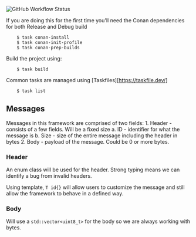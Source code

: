 ![GitHub Workflow Status](https://img.shields.io/github/actions/workflow/status/JBank25/Server-Client-Network/ci-main.yml?branch=main&label=build)


If you are doing this for the first time you'll need the Conan dependencies for both Release and Debug build
```
    $ task conan-install
    $ task conan-init-profile
    $ task conan-prep-builds
```

Build the project using:
```
    $ task build
```

Common tasks are managed using [Taskfiles][https://taskfile.dev/]
```
    $ task list
```


## Messages
Messages in this framework are comprised of two fields:
    1. Header - consists of a few fields. Will be a fixed size
        a. ID - identifier for what the message is 
        b. Size - size of the entire message including the header in bytes
    2. Body - payload of the message. Could be 0 or more bytes.

### Header
An enum class will be used for the header. Strong typing means we can identify a bug from invalid headers.

Using template, `T id{}` will allow users to customize the message and still allow the framework to behave in a defined way. 

### Body
Will use a `std::vector<uint8_t>` for the body so we are always working with bytes.